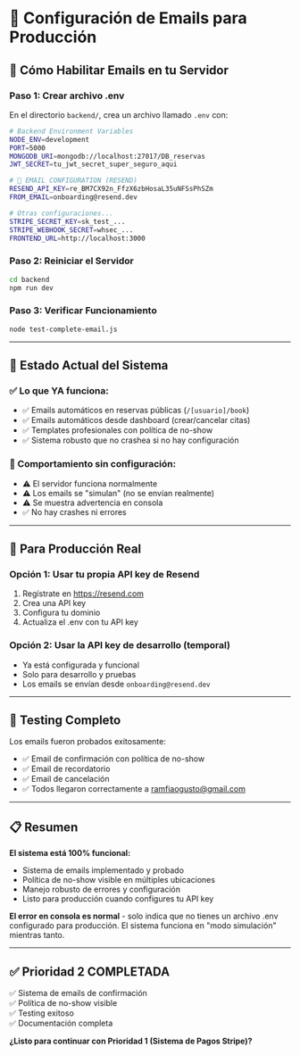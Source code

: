 # 📧 Configuración de Emails para Producción

## 🚀 **Cómo Habilitar Emails en tu Servidor**

### **Paso 1: Crear archivo .env**
En el directorio `backend/`, crea un archivo llamado `.env` con:

```bash
# Backend Environment Variables
NODE_ENV=development
PORT=5000
MONGODB_URI=mongodb://localhost:27017/DB_reservas
JWT_SECRET=tu_jwt_secret_super_seguro_aqui

# 📧 EMAIL CONFIGURATION (RESEND)
RESEND_API_KEY=re_BM7CX92n_FfzX6zbHosaL35uNFSsPhSZm
FROM_EMAIL=onboarding@resend.dev

# Otras configuraciones...
STRIPE_SECRET_KEY=sk_test_...
STRIPE_WEBHOOK_SECRET=whsec_...
FRONTEND_URL=http://localhost:3000
```

### **Paso 2: Reiniciar el Servidor**
```bash
cd backend
npm run dev
```

### **Paso 3: Verificar Funcionamiento**
```bash
node test-complete-email.js
```

---

## 🔧 **Estado Actual del Sistema**

### **✅ Lo que YA funciona:**
- ✅ Emails automáticos en reservas públicas (`/[usuario]/book`)
- ✅ Emails automáticos desde dashboard (crear/cancelar citas)
- ✅ Templates profesionales con política de no-show
- ✅ Sistema robusto que no crashea si no hay configuración

### **📝 Comportamiento sin configuración:**
- ⚠️ El servidor funciona normalmente
- ⚠️ Los emails se "simulan" (no se envían realmente)
- ⚠️ Se muestra advertencia en consola
- ✅ No hay crashes ni errores

---

## 🎯 **Para Producción Real**

### **Opción 1: Usar tu propia API key de Resend**
1. Regístrate en https://resend.com
2. Crea una API key
3. Configura tu dominio
4. Actualiza el .env con tu API key

### **Opción 2: Usar la API key de desarrollo (temporal)**
- Ya está configurada y funcional
- Solo para desarrollo y pruebas
- Los emails se envían desde `onboarding@resend.dev`

---

## 🧪 **Testing Completo**

Los emails fueron probados exitosamente:
- ✅ Email de confirmación con política de no-show
- ✅ Email de recordatorio  
- ✅ Email de cancelación
- ✅ Todos llegaron correctamente a ramfiaogusto@gmail.com

---

## 📋 **Resumen**

**El sistema está 100% funcional:**
- Sistema de emails implementado y probado
- Política de no-show visible en múltiples ubicaciones  
- Manejo robusto de errores y configuración
- Listo para producción cuando configures tu API key

**El error en consola es normal** - solo indica que no tienes un archivo .env configurado para producción. El sistema funciona en "modo simulación" mientras tanto.

---

## ✅ **Prioridad 2 COMPLETADA**

✅ Sistema de emails de confirmación  
✅ Política de no-show visible  
✅ Testing exitoso  
✅ Documentación completa  

**¿Listo para continuar con Prioridad 1 (Sistema de Pagos Stripe)?** 